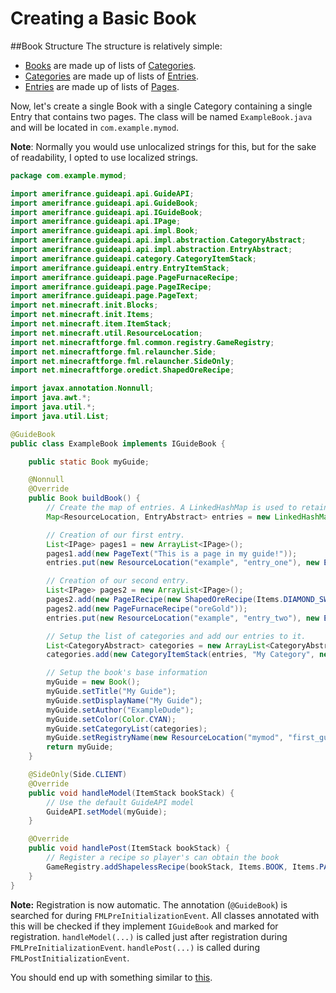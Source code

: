 Creating a Basic Book
==========================

##Book Structure
The structure is relatively simple:

* [Books](https://github.com/TeamAmeriFrance/Guide-API/blob/1.9/src/main/java/amerifrance/guideapi/api/impl/Book.java) are made up of lists of [Categories](https://github.com/TeamAmeriFrance/Guide-API/blob/1.9/src/main/java/amerifrance/guideapi/api/impl/Category.java).
* [Categories](https://github.com/TeamAmeriFrance/Guide-API/blob/1.9/src/main/java/amerifrance/guideapi/api/impl/Category.java) are made up of lists of [Entries](https://github.com/TeamAmeriFrance/Guide-API/blob/1.9/src/main/java/amerifrance/guideapi/api/impl/Entry.java).
* [Entries](https://github.com/TeamAmeriFrance/Guide-API/blob/1.9/src/main/java/amerifrance/guideapi/api/impl/Entry.java) are made up of lists of [Pages](https://github.com/TeamAmeriFrance/Guide-API/blob/1.9/src/main/java/amerifrance/guideapi/api/impl/Page.java).

Now, let's create a single Book with a single Category containing a single Entry that contains two pages. The class will be named `ExampleBook.java` and will be located in `com.example.mymod`.

**Note**: Normally you would use unlocalized strings for this, but for the sake of readability, I opted to use localized strings.

```java
package com.example.mymod;

import amerifrance.guideapi.api.GuideAPI;
import amerifrance.guideapi.api.GuideBook;
import amerifrance.guideapi.api.IGuideBook;
import amerifrance.guideapi.api.IPage;
import amerifrance.guideapi.api.impl.Book;
import amerifrance.guideapi.api.impl.abstraction.CategoryAbstract;
import amerifrance.guideapi.api.impl.abstraction.EntryAbstract;
import amerifrance.guideapi.category.CategoryItemStack;
import amerifrance.guideapi.entry.EntryItemStack;
import amerifrance.guideapi.page.PageFurnaceRecipe;
import amerifrance.guideapi.page.PageIRecipe;
import amerifrance.guideapi.page.PageText;
import net.minecraft.init.Blocks;
import net.minecraft.init.Items;
import net.minecraft.item.ItemStack;
import net.minecraft.util.ResourceLocation;
import net.minecraftforge.fml.common.registry.GameRegistry;
import net.minecraftforge.fml.relauncher.Side;
import net.minecraftforge.fml.relauncher.SideOnly;
import net.minecraftforge.oredict.ShapedOreRecipe;

import javax.annotation.Nonnull;
import java.awt.*;
import java.util.*;
import java.util.List;

@GuideBook
public class ExampleBook implements IGuideBook {

    public static Book myGuide;

    @Nonnull
    @Override
    public Book buildBook() {
        // Create the map of entries. A LinkedHashMap is used to retain the order of entries.
        Map<ResourceLocation, EntryAbstract> entries = new LinkedHashMap<ResourceLocation, EntryAbstract>();

        // Creation of our first entry.
        List<IPage> pages1 = new ArrayList<IPage>();
        pages1.add(new PageText("This is a page in my guide!"));
        entries.put(new ResourceLocation("example", "entry_one"), new EntryItemStack(pages1, "Entry One", new ItemStack(Blocks.BEACON)));

        // Creation of our second entry.
        List<IPage> pages2 = new ArrayList<IPage>();
        pages2.add(new PageIRecipe(new ShapedOreRecipe(Items.DIAMOND_SWORD, "D", "D", "S", 'D', Items.DIAMOND, 'S', Items.STICK)));
        pages2.add(new PageFurnaceRecipe("oreGold"));
        entries.put(new ResourceLocation("example", "entry_two"), new EntryItemStack(pages2, "Entry Two", new ItemStack(Items.DIAMOND_SWORD)));

        // Setup the list of categories and add our entries to it.
        List<CategoryAbstract> categories = new ArrayList<CategoryAbstract>();
        categories.add(new CategoryItemStack(entries, "My Category", new ItemStack(Blocks.COMMAND_BLOCK)));

        // Setup the book's base information
        myGuide = new Book();
        myGuide.setTitle("My Guide");
        myGuide.setDisplayName("My Guide");
        myGuide.setAuthor("ExampleDude");
        myGuide.setColor(Color.CYAN);
        myGuide.setCategoryList(categories);
        myGuide.setRegistryName(new ResourceLocation("mymod", "first_guide"));
        return myGuide;
    }

    @SideOnly(Side.CLIENT)
    @Override
    public void handleModel(ItemStack bookStack) {
        // Use the default GuideAPI model 
        GuideAPI.setModel(myGuide);
    }

    @Override
    public void handlePost(ItemStack bookStack) {
        // Register a recipe so player's can obtain the book
        GameRegistry.addShapelessRecipe(bookStack, Items.BOOK, Items.PAPER);
    }
}
```

**Note:** Registration is now automatic. The annotation (`@GuideBook`) is searched for during `FMLPreInitializationEvent`. All classes annotated with this will be checked if they implement `IGuideBook` and marked for registration. `handleModel(...)` is called just after registration during `FMLPreInitializationEvent`. `handlePost(...)` is called during `FMLPostInitializationEvent`.

You should end up with something similar to [this](http://tehnut.info/files/examplebook.mp4).
